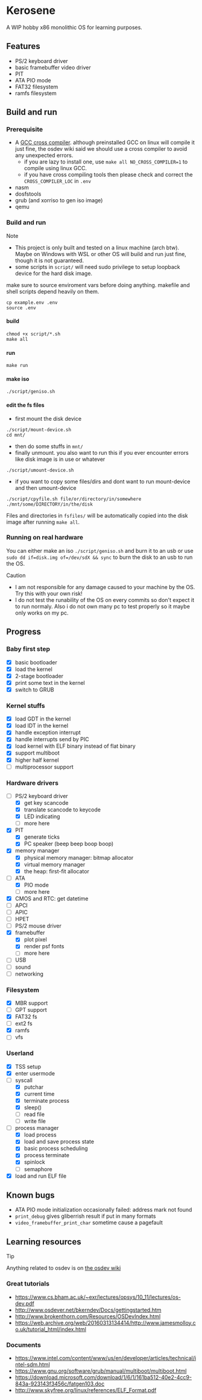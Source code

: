 # Kerosene
A WIP hobby x86 monolithic OS for learning purposes.
## Features
- PS/2 keyboard driver
- basic framebuffer video driver
- PIT
- ATA PIO mode
- FAT32 filesystem
- ramfs filesystem
## Build and run
### Prerequisite
- A [GCC cross compiler](https://wiki.osdev.org/GCC_Cross-Compiler). although preinstalled GCC on linux will compile it just fine, the osdev wiki said we should use a cross compiler to avoid any unexpected errors.
    + if you are lazy to install one, use `make all NO_CROSS_COMPILER=1` to compile using linux GCC.
    + if you have cross compiling tools then please check and correct the `CROSS_COMPILER_LOC` in `.env`
- nasm
- dosfstools
- grub (and xorriso to gen iso image)
- qemu
### Build and run
> [!Note]
> - This project is only built and tested on a linux machine (arch btw). Maybe on Windows with WSL or other OS will build and run just fine, though it is not guaranteed.
> - some scripts in `script/` will need sudo privilege to setup loopback device for the hard disk image.

make sure to source enviroment vars before doing anything. makefile and shell scripts depend heavily on them.
```
cp example.env .env
source .env
```
#### build
```
chmod +x script/*.sh
make all
```
#### run
```
make run
```
#### make iso
```
./script/geniso.sh
```
#### edit the fs files
- first mount the disk device
```
./script/mount-device.sh
cd mnt/
```
- then do some stuffs in `mnt/`
- finally unmount. you also want to run this if you ever encounter errors like disk image is in use or whatever
```
./script/umount-device.sh
```
- if you want to copy some files/dirs and dont want to run mount-device and then umount-device
```
./script/cpyfile.sh file/or/directory/in/somewhere ./mnt/some/DIRECTORY/in/the/disk
```
Files and directories in `fsfiles/` will be automatically copied into the disk image after running `make all`.
### Running on real hardware
You can either make an iso `./script/geniso.sh` and burn it to an usb or use `sudo dd if=disk.img of=/dev/sdX && sync` to burn the disk to an usb to run the OS.
> [!Caution]
> - I am not responsible for any damage caused to your machine by the OS. Try this with your own risk!
> - I do not test the runability of the OS on every commits so don't expect it to run normaly. Also i do not own many pc to test properly so it maybe only works on my pc.
## Progress
### Baby first step
- [x] basic bootloader
- [x] load the kernel
- [x] 2-stage bootloader
- [x] print some text in the kernel
- [x] switch to GRUB
### Kernel stuffs
- [x] load GDT in the kernel
- [x] load IDT in the kernel
- [x] handle exception interrupt
- [x] handle interrupts send by PIC
- [x] load kernel with ELF binary instead of flat binary
- [x] support multiboot
- [x] higher half kernel
- [ ] multiprocessor support
### Hardware drivers
- [ ] PS/2 keyboard driver
    + [x] get key scancode
    + [x] translate scancode to keycode
    + [x] LED indicating
    + [ ] more here
- [x] PIT
    + [x] generate ticks
    + [x] PC speaker (beep beep boop boop)
- [x] memory manager
    + [x] physical memory manager: bitmap allocator
    + [x] virtual memory manager
    + [x] the heap: first-fit allocator
- [ ] ATA
    + [x] PIO mode
    + [ ] more here
- [x] CMOS and RTC: get datetime
- [ ] APCI
- [ ] APIC
- [ ] HPET
- [ ] PS/2 mouse driver
- [x] framebuffer
    + [x] plot pixel
    + [x] render psf fonts
    + [ ] more here
- [ ] USB
- [ ] sound
- [ ] networking
### Filesystem
- [x] MBR support
- [ ] GPT support
- [x] FAT32 fs
- [ ] ext2 fs
- [x] ramfs
- [ ] vfs
### Userland
- [x] TSS setup
- [x] enter usermode
- [ ] syscall
    + [x] putchar
    + [x] current time
    + [x] terminate process
    + [x] sleep()
    + [ ] read file
    + [ ] write file
- [ ] process manager
    + [x] load process
    + [x] load and save process state
    + [x] basic process scheduling
    + [x] process terminate
    + [x] spinlock
    + [ ] semaphore
- [x] load and run ELF file
## Known bugs
- ATA PIO mode initialization occasionally failed: address mark not found
- `print_debug` gives gliberrish result if put in many formats
- `video_framebuffer_print_char` sometime cause a pagefault
## Learning resources
> [!Tip]
> Anything related to osdev is on [the osdev wiki](http://wiki.osdev.org/Expanded_Main_Page)
### Great tutorials
- https://www.cs.bham.ac.uk/~exr/lectures/opsys/10_11/lectures/os-dev.pdf
- http://www.osdever.net/bkerndev/Docs/gettingstarted.htm
- http://www.brokenthorn.com/Resources/OSDevIndex.html
- https://web.archive.org/web/20160313134414/http://www.jamesmolloy.co.uk/tutorial_html/index.html
### Documents
- https://www.intel.com/content/www/us/en/developer/articles/technical/intel-sdm.html
- https://www.gnu.org/software/grub/manual/multiboot/multiboot.html
- https://download.microsoft.com/download/1/6/1/161ba512-40e2-4cc9-843a-923143f3456c/fatgen103.doc
- http://www.skyfree.org/linux/references/ELF_Format.pdf
